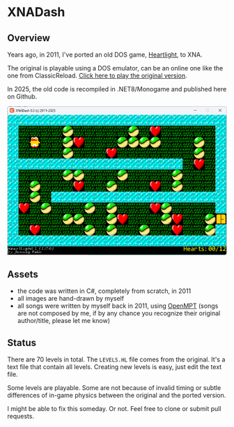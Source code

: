 # XNADash

## Overview

Years ago, in 2011, I've ported an old DOS game, <a href="https://en.wikipedia.org/wiki/Heartlight_(video_game)">Heartlight</a>, to XNA. 

The original is playable using a DOS emulator, can be an online one like the one from ClassicReload. 
<a href='https://classicreload.com/heartlight.html'>Click here to play the original version</a>.

In 2025, the old code is recompiled in .NET8/Monogame and published here on Github.

![game](game.png)

## Assets

* the code was written in C#, completely from scratch, in 2011
* all images are hand-drawn by myself 
* all songs were written by myself back in 2011, using <a href='https://openmpt.org/'>OpenMPT</a> 
  (songs are not composed by me, if by any chance you recognize their original author/title, please let me know)
	

## Status

There are 70 levels in total. The `LEVELS.HL` file comes from the original. It's a text file that contain all levels. Creating new levels is easy, just edit the text file.

Some levels are playable. Some are not because of invalid timing or subtle differences of in-game physics between the original and the ported version.

I might be able to fix this someday. Or not. Feel free to clone or submit pull requests.

